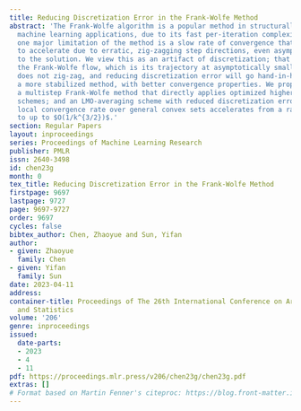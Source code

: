 ```yaml
---
title: Reducing Discretization Error in the Frank-Wolfe Method
abstract: 'The Frank-Wolfe algorithm is a popular method in structurally constrained
  machine learning applications, due to its fast per-iteration complexity. However,
  one major limitation of the method is a slow rate of convergence that is difficult
  to accelerate due to erratic, zig-zagging step directions, even asymptotically close
  to the solution. We view this as an artifact of discretization; that is to say,
  the Frank-Wolfe flow, which is its trajectory at asymptotically small step sizes,
  does not zig-zag, and reducing discretization error will go hand-in-hand in producing
  a more stabilized method, with better convergence properties. We propose two improvements:
  a multistep Frank-Wolfe method that directly applies optimized higher-order discretization
  schemes; and an LMO-averaging scheme with reduced discretization error, and whose
  local convergence rate over general convex sets accelerates from a rate of $O(1/k)$
  to up to $O(1/k^{3/2})$.'
section: Regular Papers
layout: inproceedings
series: Proceedings of Machine Learning Research
publisher: PMLR
issn: 2640-3498
id: chen23g
month: 0
tex_title: Reducing Discretization Error in the Frank-Wolfe Method
firstpage: 9697
lastpage: 9727
page: 9697-9727
order: 9697
cycles: false
bibtex_author: Chen, Zhaoyue and Sun, Yifan
author:
- given: Zhaoyue
  family: Chen
- given: Yifan
  family: Sun
date: 2023-04-11
address:
container-title: Proceedings of The 26th International Conference on Artificial Intelligence
  and Statistics
volume: '206'
genre: inproceedings
issued:
  date-parts:
  - 2023
  - 4
  - 11
pdf: https://proceedings.mlr.press/v206/chen23g/chen23g.pdf
extras: []
# Format based on Martin Fenner's citeproc: https://blog.front-matter.io/posts/citeproc-yaml-for-bibliographies/
---
```

